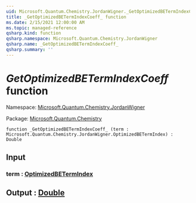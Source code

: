 ```yaml
---
uid: Microsoft.Quantum.Chemistry.JordanWigner._GetOptimizedBETermIndexCoeff_
title: _GetOptimizedBETermIndexCoeff_ function
ms.date: 2/15/2021 12:00:00 AM
ms.topic: managed-reference
qsharp.kind: function
qsharp.namespace: Microsoft.Quantum.Chemistry.JordanWigner
qsharp.name: _GetOptimizedBETermIndexCoeff_
qsharp.summary: ''
---
```


# _GetOptimizedBETermIndexCoeff_ function

Namespace: [Microsoft.Quantum.Chemistry.JordanWigner](xref:Microsoft.Quantum.Chemistry.JordanWigner)

Package: [Microsoft.Quantum.Chemistry](https://nuget.org/packages/Microsoft.Quantum.Chemistry)




```qsharp
function _GetOptimizedBETermIndexCoeff_ (term : Microsoft.Quantum.Chemistry.JordanWigner.OptimizedBETermIndex) : Double
```


## Input

### term : [OptimizedBETermIndex](xref:Microsoft.Quantum.Chemistry.JordanWigner.OptimizedBETermIndex)





## Output : [Double](xref:microsoft.quantum.lang-ref.double)

